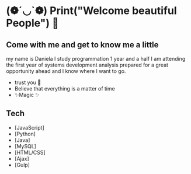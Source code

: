 #  (❁´◡`❁) Print("Welcome beautiful People") 🦁
## Come with me and get to know me a little

my name is Daniela I study programmation 1 year and a half I am attending the first year of systems development analysis prepared for a great opportunity ahead and I know where I want to go. 

- trust you 🎇
- Believe that everything is a matter of time
- ✨Magic ✨


## Tech
- [JavaScript]
- [Python]
- [Java]
- [MySQL]
- [HTML/CSS]
- [Ajax]
- [Gulp] 




